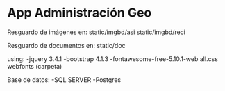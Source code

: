 App Administración Geo
======================

Resguardo de imágenes en:
 static/imgbd/asi
 static/imgbd/reci

Resguardo de documentos en:
 static/doc


using:
-jquery 3.4.1
-bootstrap 4.1.3
-fontawesome-free-5.10.1-web
    all.css
    webfonts (carpeta)

Base de datos:
-SQL SERVER
-Postgres


